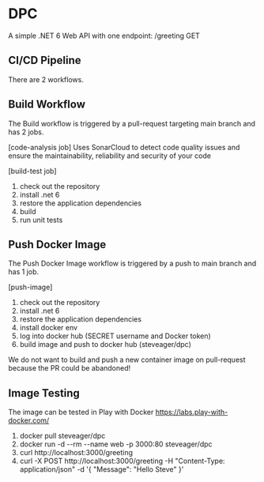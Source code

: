 # DPC
A simple .NET 6 Web API with one endpoint: /greeting GET

CI/CD Pipeline
--------------
There are 2 workflows.

Build Workflow
--------------
The Build workflow is triggered by a pull-request targeting main branch and has 2 jobs.

[code-analysis job]
Uses SonarCloud to detect code quality issues and ensure the maintainability, reliability and security of your code

[build-test job]
1. check out the repository
2. install .net 6
3. restore the application dependencies
4. build
5. run unit tests

Push Docker Image
-----------------
The Push Docker Image workflow is triggered by a push to main branch and has 1 job.

[push-image]
1. check out the repository
2. install .net 6
3. restore the application dependencies
4. install docker env
5. log into docker hub (SECRET username and Docker token)
6. build image and push to docker hub (steveager/dpc)

We do not want to build and push a new container image on pull-request because the PR could be abandoned!

Image Testing
-------------
The image can be tested in Play with Docker https://labs.play-with-docker.com/

1. docker pull steveager/dpc
2. docker run -d --rm --name web -p 3000:80 steveager/dpc
3. curl http://localhost:3000/greeting
4. curl -X POST http://localhost:3000/greeting -H "Content-Type: application/json" -d '{ "Message": "Hello Steve" }'  
